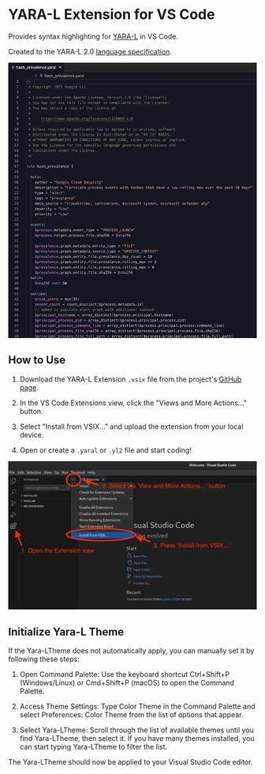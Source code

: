 # YARA-L Extension for VS Code

Provides syntax highlighting for [YARA-L](https://cloud.google.com/chronicle/docs/detection/yara-l-2-0-overview) in VS Code.

Created to the YARA-L 2.0 [language specification](https://cloud.google.com/chronicle/docs/detection/yara-l-2-0-syntax).

![Screenshot Showing Highlights in YARA-L File](https://raw.githubusercontent.com/chronicle/yara-l-extension/main/images/example.png)

## How to Use

1. Download the YARA-L Extension `.vsix` file from the project's [GitHub page](https://github.com/chronicle/yara-l-extension).

2. In the VS Code Extensions view, click the "Views and More Actions..." button.

3. Select "Install from VSIX..." and upload the extension from your local device.

3. Open or create a `.yaral` or `.yl2` file and start coding!

![Installation Process](https://raw.githubusercontent.com/chronicle/yara-l-extension/main/images/installation.png)

## Initialize Yara-L Theme

If the Yara-LTheme does not automatically apply, you can manually set it by following these steps:

1. Open Command Palette: Use the keyboard shortcut Ctrl+Shift+P (Windows/Linux) or Cmd+Shift+P (macOS) to open the Command Palette.

2. Access Theme Settings: Type Color Theme in the Command Palette and select Preferences: Color Theme from the list of options that appear.

3. Select Yara-LTheme: Scroll through the list of available themes until you find Yara-LTheme, then select it. If you have many themes installed, you can start typing Yara-LTheme to filter the list.

The Yara-LTheme should now be applied to your Visual Studio Code editor.
